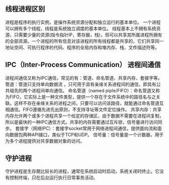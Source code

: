 ## 线程进程区别

进程是程序的执行实例，是操作系统资源分配和独立运行的基本单位。
一个进程可以拥有多个线程，线程是系统独立调度的基本单位。
线程基本上不拥有系统资源，只需要少量的资源(指令指针IP，寄存器，栈)，但可以共享其所属进程所拥有的全部资源。一个进程的所有信息对该进程的所有线程都是共享的，它们共享同一地址空间、可执行程序的代码、程序的全局内存和堆内存、栈、文件描述符等。

## IPC（Inter-Process Communication） 进程间通信

进程间通信又称为IPC通信，常见的有：管道、命名管道、共享内存、套接字等。
管道：管道只支持单向数据流 ，只可用于具有亲缘关系进程间的通信，即具有公共祖先的两个进程间单向通信。
命名管道（named piple/FIFO）：命名管道又称为FIFO，它实际上是一种文件类型，提供一个存在于文件系统中的路径名与之关联。这样不存在亲缘关系的进程之间，只要可以访问该路径，就能通过命名管道互相通信。FIFO遵循先进先出原则，不支持寻址等文件定位操作。
共享内存：共享内存允许两个或多个进程共享一个给定的存储区，由于数据不需要在进程间复制，所以是最快的一种IPC通信方式。共享的内存需要通过互斥锁，信号量进行访问同步。
套接字（网络IPC）：套接字socket常用于网络进程间通信，提供面向流和面向数据包两种API接口，类似于TCP和UDP。
信号量：信号量是一个计数器，用于为多个进程提供对共享数据对象的访问。

## 守护进程

守护进程是生存期比较长的进程，通常在系统启动时启动，系统关闭时终止。它没有控制终端，只在后台运行执行日常事务活动。